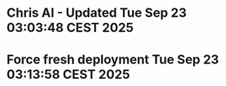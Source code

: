 # Chris AI - Updated Tue Sep 23 03:03:48 CEST 2025
# Force fresh deployment Tue Sep 23 03:13:58 CEST 2025
